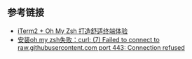 ## 参考链接

- [iTerm2 + Oh My Zsh 打造舒适终端体验](https://github.com/sirius1024/iterm2-with-oh-my-zsh)
- [安装oh my zsh失败：curl: (7) Failed to connect to raw.githubusercontent.com port 443: Connection refused](https://blog.csdn.net/huangpin815/article/details/105606135)
